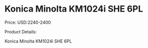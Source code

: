 # Konica Minolta KM1024i SHE 6PL

Price: USD:2240-2400

Product Details:

Konica Minolta KM1024i SHE 6PL